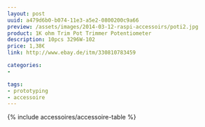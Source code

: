 ```yaml
---
layout: post
uuid: a479d6b0-b074-11e3-a5e2-0800200c9a66
preview: /assets/images/2014-03-12-raspi-accessoirs/poti2.jpg
product: 1K ohm Trim Pot Trimmer Potentiometer
description: 10pcs 3296W-102
price: 1,38€
link: http://www.ebay.de/itm/330810783459

categories:
-

tags:
- prototyping
- accessoire
---
```


{% include accessoires/accessoire-table %}